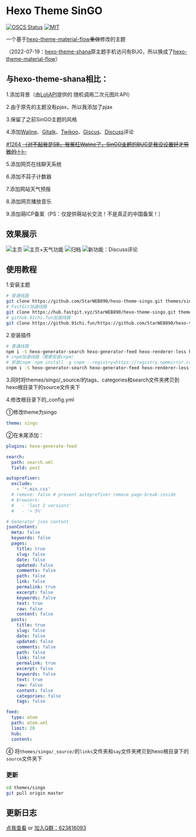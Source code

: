 # Hexo Theme SinGO
[![OSCS Status](https://www.oscs1024.com/platform/badge/StarWEB890/hexo-theme-singo.svg?size=small)](https://www.oscs1024.com/project/StarWEB890/hexo-theme-singo?ref=badge_small)   [![MIT](https://img.shields.io/badge/license-MIT-brightgreen)](https://github.com/StarWEB890/hexo-theme-singo/blob/master/LICENSE)

一个基于[hexo-theme-material-flow](https://github.com/stkevintan/hexo-theme-material-flow)~~重做~~修改的主题

（2022-07-19：[hexo-theme-shana](https://github.com/ShanaMaid/hexo-theme-shana/)原主题手机访问有BUG，所以换成了[hexo-theme-material-flow](https://github.com/stkevintan/hexo-theme-material-flow)）
## 与hexo-theme-shana相比：
1.添加背景（由[LoliAPI](https://www.loliapi.com/)提供的 随机调用二次元图片API）

2.由于原先的主题没有pjax，所以我添加了pjax

3.保留了之前SinGO主题的风格

4.添加[Waline](https://waline.js.org/)、[Gitalk](https://github.com/gitalk/gitalk/blob/master/readme-cn.md)、[Twikoo](https://twikoo.js.org)、[Giscus](https://giscus.app/zh-CN)、[Discuss](https://discuss.js.org/)评论

[#1264 ~~（对不起我是SB，我冤枉Waline了，SinGO主题的BUG是我没设置好才导致的！）~~](https://github.com/walinejs/waline/discussions/1264) 

5.添加网页在线聊天系统

6.添加不蒜子计数器

7.添加网站天气预报

8.添加网页播放音乐

9.添加萌ICP备案（PS：仅提供萌站长交流！不是真正的中国备案！）

## 效果展示
![主页](https://cdn.staticaly.com/gh/StarWEB890/TuChuang@master/images/msedge_QhHdPzbFE1.4ll82e7jsb20.webp)
![主页+天气功能](https://cdn.staticaly.com/gh/StarWEB890/TuChuang@master/images/msedge_SujqMwqThI.odmjaisoyw0.webp)
![归档](https://cdn.staticaly.com/gh/StarWEB890/TuChuang@master/images/msedge_JWt1Gma2UT.615yjwaqoao0.webp)
![新功能：Discuss评论](https://cdn.staticaly.com/gh/StarWEB890/TuChuang@master/images/msedge_C1uChRAFLo.8zo13bmp94g.webp)
## 使用教程
1.安装主题
``` bash
# 普通线路
git clone https://github.com/StarWEB890/hexo-theme-singo.git themes/singo
# FastGit加速线路
git clone https://hub.fastgit.xyz/StarWEB890/hexo-theme-singo.git themes/singo
# github.91chi.fun加速线路
git clone https://github.91chi.fun/https://github.com/StarWEB890/hexo-theme-singo.git themes/singo
```
2.安装插件
``` bash
# 普通线路
npm i -S hexo-generator-search hexo-generator-feed hexo-renderer-less hexo-autoprefixer hexo-generator-json-content
# cnpm加速线路（需要安装cnpm）
# 安装cnpm：npm install -g cnpm --registry=https://registry.npmmirror.com
cnpm i -S hexo-generator-search hexo-generator-feed hexo-renderer-less hexo-autoprefixer hexo-generator-json-content
```
3.同时将themes/singo/_source/的tags、categories和search文件夹拷贝到hexo根目录下的source文件夹下

4.修改根目录下的_config.yml

①修改theme为singo
``` yml
theme: singo
```
②在末尾添加：
``` yml
plugins: hexo-generate-feed

search:
  path: search.xml
  field: post

autoprefixer:
  exclude:
    - '*.min.css'
  # remove: false # prevent autoprefixer remove page-break-inside
  # browsers:
  #   - 'last 2 versions'
  #   - '> 5%'

# Generator json content
jsonContent:
  meta: false
  keywords: false
  pages:
    title: true
    slug: false
    date: false
    updated: false
    comments: false
    path: false
    link: false
    permalink: true
    excerpt: false
    keywords: false
    text: true
    raw: false
    content: false
  posts:
    title: true
    slug: false
    date: false
    updated: false
    comments: false
    path: false
    link: false
    permalink: true
    excerpt: false
    keywords: false
    text: true
    raw: false
    content: false
    categories: false
    tags: false

feed:
  type: atom
  path: atom.xml
  limit: 20
  hub:
  content:
```
④ 将`themes/singo/_source/`的`links`文件夹和`say`文件夹拷贝到hexo根目录下的`source`文件夹下
### 更新
``` bash
cd themes/singo
git pull origin master
``` 
## 更新日志
[点我查看](https://www.xsnetw.cf/update/) or [加入Q群：623816093](https://jq.qq.com/?_wv=1027&k=moLMRjwC)